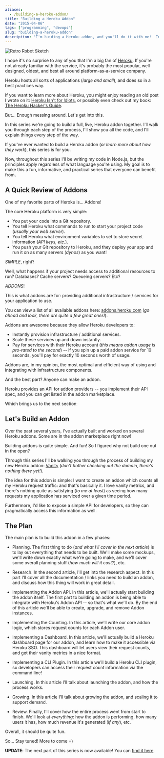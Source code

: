 ```yaml
---
aliases:
  - /building-a-heroku-addon/
title: "Building a Heroku Addon"
date: "2015-04-06"
tags: ["programming", "devops"]
slug: "building-a-heroku-addon"
description: "I'm buiding a Heroku addon, and you'll do it with me!  In this series we'll build a Heroku addon together!"
---
```



![Retro Robot Sketch][]


I hope it's no surprise to any of you that I'm a big fan of [Heroku][].  If
you're not already familiar with the service, it's probably the most popular,
well designed, oldest, and best all around platform-as-a-service company.

Heroku hosts all sorts of applications (*large and small*), and does so in a
best practices way.

If you want to learn more about Heroku, you might enjoy reading an old post I
wrote on it: [Heroku Isn't for Idiots][], or possibly even check out my book:
[The Heroku Hacker's Guide][].

But...  Enough messing around.  Let's get into this.

In this series we're going to build a full, live, Heroku addon together.  I'll
walk you through each step of the process, I'll show you all the code, and I'll
explain things every step of the way.

If you've ever wanted to build a Heroku addon (*or learn more about how they
work*), this series is for you.

Now, throughout this series I'll be writing my code in Node.js, but the
principles apply regardless of what language you're using.  My goal is to make
this a fun, informative, and practical series that everyone can benefit from.


## A Quick Review of Addons

One of my favorite parts of Heroku is...  Addons!

The core Heroku platform is very simple:

- You put your code into a Git repository.
- You tell Heroku what commands to run to start your project code (*usually your
  web server*).
- You tell Heroku what environment variables to set to store secret information
  (*API keys, etc.*).
- You push your Git repository to Heroku, and they deploy your app and run it on
  as many servers (*dynos*) as you want!

*SIMPLE*, right?

Well, what happens if your project needs access to additional resources to run?
Databases?  Cache servers?  Queueing servers?  Etc?

*ADDONS*!

This is what addons are for: providing additional infrastructure / services for
your application to use.

You can view a list of all available addons here: [addons.heroku.com][]
(*go ahead and look, there are quite a few great ones!*).

Addons are awesome because they allow Heroku developers to:

- Instantly provision infrastructure / additional services.
- Scale these services up and down instantly.
- Pay for services with their Heroku account (*this means addon usage is
  pro-rated to the second*) -- if you spin up a paid addon service for 10
  seconds, you'll pay for exactly 10 seconds worth of usage.

Addons are, in my opinion, the most optimal and efficient way of using and
integrating with infrastructure components.

And the best part?  Anyone can make an addon.

Heroku provides an API for addon providers -- you implement their API spec, and
you can get listed in the addon marketplace.

Which brings us to the next section:


## Let's Build an Addon

Over the past several years, I've actually built and worked on several Heroku
addons.  Some are in the addon marketplace right now!

Building addons is quite simple.  And fun!  So I figured why not build one out
in the open?

Through this series I'll be walking you through the process of building my new
Heroku addon: [Vanity][] (*don't bother checking out the domain, there's nothing
there yet!*).

The idea for this addon is simple: I want to create an addon which counts all my
Heroku request traffic: and that's basically it.  I love vanity metrics, and
there's nothing quite as satisfying (*to me at least*) as seeing how many
requests my application has serviced over a given time period.

Furthermore, I'd like to expose a simple API for developers, so they can
pragmatically access this information as well.


## The Plan

The main plan is to build this addon in a few phases:

- Planning.  The first thing to do (*and what I'll cover in the next article*)
  is to lay out everything that needs to be built.  We'll make some mockups,
  we'll write down exactly what we're going to make, and we'll cover some
  overall planning stuff (*how much will it cost?*), etc.

- Research.  In the second article, I'll get into the research aspect.  In this
  part I'll cover all the documentation / links you need to build an addon, and
  discuss how this thing will work in great detail.

- Implementing the Addon API.  In this article, we'll actually start building
  the addon itself.  The first part to building an addon is being able to
  integrate with Heroku's Addon API -- so that's what we'll do.  By the end of
  this article we'll be able to create, upgrade, and remove Addon instances.

- Implementing the Counting.  In this article, we'll write our core addon logic,
  which stores request counts for each Addon user.

- Implementing a Dashboard.  In this article, we'll actually build a Heroku
  dashboard page for our addon, and learn how to make it accessible via Heroku
  SSO.  This dashboard will let users view their request counts, and get their
  vanity metrics in a nice format.

- Implementing a CLI Plugin.  In this article we'll build a Heroku CLI plugin,
  so developers can access their request count information via the command line!

- Launching.  In this article I'll talk about launching the addon, and how the
  process works.

- Growing.  In this article I'll talk about growing the addon, and scaling it to
  support demand.

- Review.  Finally, I'll cover how the entire process went from start to finish.
  We'll look at *everything*: how the addon is performing, how many users it
  has, how much revenue it's generated (*if any*), etc.

Overall, it should be quite fun.

So...  Stay tuned!  More to come =)

**UPDATE**: The next part of this series is now available!  You can
[find it here][].


  [Retro Robot Sketch]: /static/blog/images/2015/retro-robot-sketch.jpg "Retro Robot Sketch"
  [Heroku]: https://www.heroku.com/ "Heroku"
  [Heroku Isn't for Idiots]: http://www.rdegges.com/heroku-isnt-for-idiots/ "Heroku Isn't for Idiots"
  [The Heroku Hacker's Guide]: http://www.theherokuhackersguide.com/ "The Heroku Hacker's Guide"
  [addons.heroku.com]: https://addons.heroku.com/ "Heroku Addon Marketplace"
  [Vanity]: http://www.vanityaddon.com "Heroku Vanity Addon"
  [find it here]: {filename}/articles/2015/building-a-heroku-addon-planning.md "Building a Heroku Addon - Planning"
